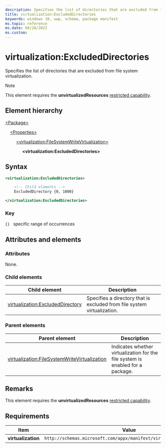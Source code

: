 ```yaml
---
description: Specifies the list of directories that are excluded from file system virtualization.
title: virtualization:ExcludedDirectories
keywords: windows 10, uwp, schema, package manifest
ms.topic: reference
ms.date: 04/18/2022
ms.custom: 
---
```


# virtualization:ExcludedDirectories

Specifies the list of directories that are excluded from file system virtualization.

> [!NOTE]
> This element requires the **unvirtualizedResources** [restricted capability](/windows/uwp/packaging/app-capability-declarations#restricted-capabilities).

## Element hierarchy

[\<Package\>](element-package.md)

&nbsp;&nbsp;&nbsp;&nbsp;[\<Properties\>](element-properties.md)

&nbsp;&nbsp;&nbsp;&nbsp; &nbsp;&nbsp;&nbsp;&nbsp;[\<virtualization:FileSystemWriteVirtualization\>](element-virtualization-filesystemwritevirtualization.md)

&nbsp;&nbsp;&nbsp;&nbsp; &nbsp;&nbsp;&nbsp;&nbsp; &nbsp;&nbsp;&nbsp;&nbsp;**\<virtualization:ExcludedDirectories\>**

## Syntax

```xml
<virtualization:ExcludedDirectories>

    <!-- Child elements -->
    ExcludedDirectory {0, 1000}

</virtualization:ExcludedDirectories>
```

### Key

`{}`   specific range of occurrences

## Attributes and elements

### Attributes

None.

### Child elements

| Child element | Description |
|-|-|
| [virtualization:ExcludedDirectory](element-virtualization-excludeddirectory.md) | Specifies a directory that is excluded from file system virtualization. |

### Parent elements

| Parent element | Description |
|-|-|
| [virtualization:FileSystemWriteVirtualization](element-virtualization-filesystemwritevirtualization.md) | Indicates whether virtualization for the file system is enabled for a package.  |

## Remarks

This element requires the **unvirtualizedResources** [restricted capability](/windows/uwp/packaging/app-capability-declarations#restricted-capabilities).

## Requirements

| Item | Value |
|-|-|
| **virtualization** | `http://schemas.microsoft.com/appx/manifest/virtualization/windows10` |

